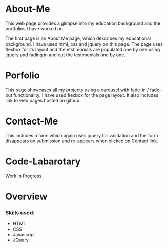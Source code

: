 # About-Me

This web page provides a glimpse into my education background and the portfolios I have worked on.

The first page is an About Me page, which describes my educational background. I have used html, css and jquery on this page.
The page uses flexbox for its layout and the etstimonials are populated one by one using jquery and fading in and out the testimonials one by one.

# Porfolio
This page showcases all my projects using a carousel with fade-in / fade-out functionality. I have used flexbox for the page layout.
It also includes link to web pages hosted on github.

# Contact-Me
This includes a form which again uses jquery for validation and the form disappears on submission and re-appears when clicked on Contact link.

# Code-Labarotary
Work in Progress

# Overview
### Skills used:
- HTML
- CSS
- Javascript
- JQuery
